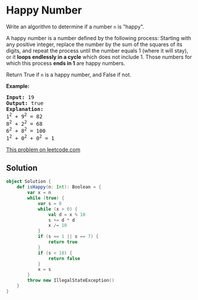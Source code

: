 # Happy Number

<p>Write an algorithm to determine if a number <code>n</code> is &quot;happy&quot;.</p>

<p>A happy number is a number defined by the following process: Starting with
any positive integer, replace the number by the sum of the squares of its
digits, and repeat the process until the number equals 1 (where it will stay),
or it <strong>loops endlessly in a cycle</strong> which does not include 1.
Those numbers for which this process <strong>ends in 1</strong> are happy
numbers.</p>

<p>Return True if <code>n</code> is a happy number, and False if
not.</p>

<p><strong>Example:&nbsp;</strong></p>

<pre>
<strong>Input:</strong> 19
<strong>Output:</strong> true
<strong>Explanation: </strong>
1<sup>2</sup> + 9<sup>2</sup> = 82
8<sup>2</sup> + 2<sup>2</sup> = 68
6<sup>2</sup> + 8<sup>2</sup> = 100
1<sup>2</sup> + 0<sup>2</sup> + 0<sup>2</sup> = 1
</pre>

[This problem on leetcode.com](https://leetcode.com/problems/happy-number/)

## Solution

```scala
object Solution {
    def isHappy(n: Int): Boolean = {
        var x = n
        while (true) {
            var s = 0
            while (x > 0) {
                val d = x % 10
                s += d * d
                x /= 10
            }
            if (s == 1 || s == 7) {
                return true
            }
            if (s < 10) {
                return false
            }
            x = s
        }
        throw new IllegalStateException()
    }
}
```
